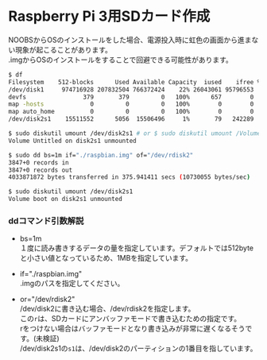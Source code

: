# Raspberry Pi 3用SDカード作成 #
NOOBSからOSのインストールをした場合、電源投入時に虹色の画面から進まない現象が起こることがあります。  
.imgからOSのインストールをすることで回避できる可能性があります。

```sh
$ df
Filesystem    512-blocks      Used Available Capacity  iused    ifree %iused  Mounted on
/dev/disk1     974716928 207832504 766372424    22% 26043061 95796553   21%   /
devfs                379       379         0   100%      657        0  100%   /dev
map -hosts             0         0         0   100%        0        0  100%   /net
map auto_home          0         0         0   100%        0        0  100%   /home
/dev/disk2s1    15511552      5056  15506496     1%       79   242289    0%   /Volumes/Untitled

$ sudo diskutil umount /dev/disk2s1 # or $ sudo diskutil umount /Volumes/Untitled
Volume Untitled on disk2s1 unmounted

$ sudo dd bs=1m if="./raspbian.img" of="/dev/rdisk2"
3847+0 records in
3847+0 records out
4033871872 bytes transferred in 375.941411 secs (10730055 bytes/sec)

$ sudo diskutil umount /dev/disk2s1
Volume boot on disk2s1 unmounted
```

### ddコマンド引数解説 ###
- bs=1m  
  １度に読み書きするデータの量を指定しています。デフォルトでは512byteと小さい値となっているため、1MBを指定しています。  

- if="./raspbian.img"  
  .imgのパスを指定してください。

- or="/dev/rdisk2"  
  /dev/disk2に書き込む場合、/dev/rdisk2を指定します。  
  この`r`は、SDカードにアンバッファモードで書き込むための指定です。  
  rをつけない場合はバッファモードとなり書き込みが非常に遅くなるそうです。(未検証)  
  /dev/disk2s1の`s1`は、/dev/disk2のパーティションの1番目を指しています。  
